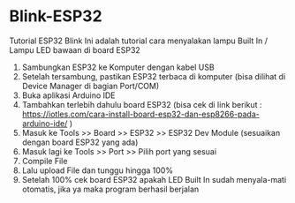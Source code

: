 # Blink-ESP32
Tutorial ESP32 Blink
Ini adalah tutorial cara menyalakan lampu Built In / Lampu LED bawaan di board ESP32
1. Sambungkan ESP32 ke Komputer dengan kabel USB
2. Setelah tersambung, pastikan ESP32 terbaca di komputer (bisa dilihat di Device Manager di bagian Port/COM)
3. Buka aplikasi Arduino IDE
4. Tambahkan terlebih dahulu board ESP32 (bisa cek di link berikut : https://iotles.com/cara-install-board-esp32-dan-esp8266-pada-arduino-ide/ )
5. Masuk ke Tools >> Board >> ESP32 >> ESP32 Dev Module (sesuaikan dengan board ESP32 yang ada)
6. Masuk lagi ke Tools >> Port >> Pilih port yang sesuai
7. Compile File
8. Lalu upload File dan tunggu hingga 100%
9. Setelah 100% cek board ESP32 apakah LED Built In sudah menyala-mati otomatis, jika ya maka program berhasil berjalan
